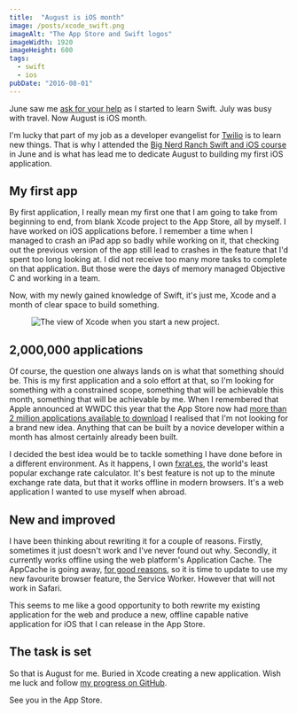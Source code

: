 ```yaml
---
title:  "August is iOS month"
image: /posts/xcode_swift.png
imageAlt: "The App Store and Swift logos"
imageWidth: 1920
imageHeight: 600
tags:
  - swift
  - ios
pubDate: "2016-08-01"
---
```


June saw me [ask for your help](/blog/2016/06/20/critique-my-swift-on-exercism/) as I started to learn Swift. July was busy with travel. Now August is iOS month.

I'm lucky that part of my job as a developer evangelist for [Twilio](https://www.twilio.com/) is to learn new things. That is why I attended the [Big Nerd Ranch Swift and iOS course](https://training.bignerdranch.com/classes/ios-essentials-with-swift) in June and is what has lead me to dedicate August to building my first iOS application.

## My first app

By first application, I really mean my first one that I am going to take from beginning to end, from blank Xcode project to the App Store, all by myself. I have worked on iOS applications before. I remember a time when I managed to crash an iPad app so badly while working on it, that checking out the previous version of the app still lead to crashes in the feature that I'd spent too long looking at. I did not receive too many more tasks to complete on that application. But those were the days of memory managed Objective C and working in a team.

Now, with my newly gained knowledge of Swift, it's just me, Xcode and a month of clear space to build something.

<figure>
  <img src="/posts/new_xcode_project.png" alt="The view of Xcode when you start a new project." loading="lazy" />
</figure>

## 2,000,000 applications

Of course, the question one always lands on is what that something should be. This is my first application and a solo effort at that, so I'm looking for something with a constrained scope, something that will be achievable this month, something that will be achievable by me. When I remembered that Apple announced at WWDC this year that the App Store now had [more than 2 million applications available to download](http://www.theverge.com/2016/6/13/11922926/apple-apps-2-million-wwdc-2016) I realised that I'm not looking for a brand new idea. Anything that can be built by a novice developer within a month has almost certainly already been built.

I decided the best idea would be to tackle something I have done before in a different environment. As it happens, I own [fxrat.es](http://fxrat.es/), the world's least popular exchange rate calculator. It's best feature is not up to the minute exchange rate data, but that it works offline in modern browsers. It's a web application I wanted to use myself when abroad.

## New and improved

I have been thinking about rewriting it for a couple of reasons. Firstly, sometimes it just doesn't work and I've never found out why. Secondly, it currently works offline using the web platform's Application Cache. The AppCache is going away, [for good reasons](http://alistapart.com/article/application-cache-is-a-douchebag), so it is time to update to use my new favourite browser feature, the Service Worker. However that will not work in Safari.

This seems to me like a good opportunity to both rewrite my existing application for the web and produce a new, offline capable native application for iOS that I can release in the App Store.

## The task is set

So that is August for me. Buried in Xcode creating a new application. Wish me luck and follow [my progress on GitHub](https://github.com/philnash/fxrates-ios).

See you in the App Store.
